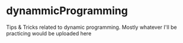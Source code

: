 # dynammicProgramming
Tips &amp; Tricks related to dynamic programming. Mostly whatever I'll be practicing would be uploaded here
